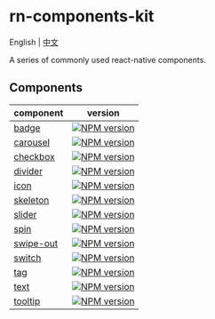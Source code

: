 # rn-components-kit

English | [中文](./README.zh-CN.md)

A series of commonly used react-native components.

## Components

|component|version|
|---------|-------|
|[badge](https://github.com/SmallStoneSK/rn-components-kit/tree/master/packages/Badge)|[![NPM version](https://img.shields.io/npm/v/@rn-components-kit/badge.svg)](https://www.npmjs.com/package/@rn-components-kit/badge)|
|[carousel](https://github.com/SmallStoneSK/rn-components-kit/tree/master/packages/Carousel)|[![NPM version](https://img.shields.io/npm/v/@rn-components-kit/carousel.svg)](https://www.npmjs.com/package/@rn-components-kit/carousel)|
|[checkbox](https://github.com/SmallStoneSK/rn-components-kit/tree/master/packages/CheckBox)|[![NPM version](https://img.shields.io/npm/v/@rn-components-kit/checkbox.svg)](https://www.npmjs.com/package/@rn-components-kit/checkbox)|
|[divider](https://github.com/SmallStoneSK/rn-components-kit/tree/master/packages/Divider)|[![NPM version](https://img.shields.io/npm/v/@rn-components-kit/divider.svg)](https://www.npmjs.com/package/@rn-components-kit/divider)|
|[icon](https://github.com/SmallStoneSK/rn-components-kit/tree/master/packages/Icon)|[![NPM version](https://img.shields.io/npm/v/@rn-components-kit/icon.svg)](https://www.npmjs.com/package/@rn-components-kit/icon)|
|[skeleton](https://github.com/SmallStoneSK/rn-components-kit/tree/master/packages/Skeleton)|[![NPM version](https://img.shields.io/npm/v/@rn-components-kit/skeleton.svg)](https://www.npmjs.com/package/@rn-components-kit/skeleton)|
|[slider](https://github.com/SmallStoneSK/rn-components-kit/tree/master/packages/Slider)|[![NPM version](https://img.shields.io/npm/v/@rn-components-kit/slider.svg)](https://www.npmjs.com/package/@rn-components-kit/slider)|
|[spin](https://github.com/SmallStoneSK/rn-components-kit/tree/master/packages/Spin)|[![NPM version](https://img.shields.io/npm/v/@rn-components-kit/spin.svg)](https://www.npmjs.com/package/@rn-components-kit/spin)|
|[swipe-out](https://github.com/SmallStoneSK/rn-components-kit/tree/master/packages/SwipeOut)|[![NPM version](https://img.shields.io/npm/v/@rn-components-kit/swipe-out.svg)](https://www.npmjs.com/package/@rn-components-kit/swipe-out)|
|[switch](https://github.com/SmallStoneSK/rn-components-kit/tree/master/packages/Switch)|[![NPM version](https://img.shields.io/npm/v/@rn-components-kit/switch.svg)](https://www.npmjs.com/package/@rn-components-kit/switch)|
|[tag](https://github.com/SmallStoneSK/rn-components-kit/tree/master/packages/Tag)|[![NPM version](https://img.shields.io/npm/v/@rn-components-kit/tag.svg)](https://www.npmjs.com/package/@rn-components-kit/tag)|
|[text](https://github.com/SmallStoneSK/rn-components-kit/tree/master/packages/Text)|[![NPM version](https://img.shields.io/npm/v/@rn-components-kit/text.svg)](https://www.npmjs.com/package/@rn-components-kit/text)|
|[tooltip](https://github.com/SmallStoneSK/rn-components-kit/tree/master/packages/Tooltip)|[![NPM version](https://img.shields.io/npm/v/@rn-components-kit/tooltip.svg)](https://www.npmjs.com/package/@rn-components-kit/tooltip)|
